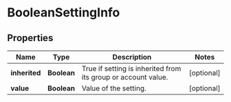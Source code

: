 
# BooleanSettingInfo

## Properties
Name | Type | Description | Notes
------------ | ------------- | ------------- | -------------
**inherited** | **Boolean** | True if setting is inherited from its group or account value. |  [optional]
**value** | **Boolean** | Value of the setting. |  [optional]



